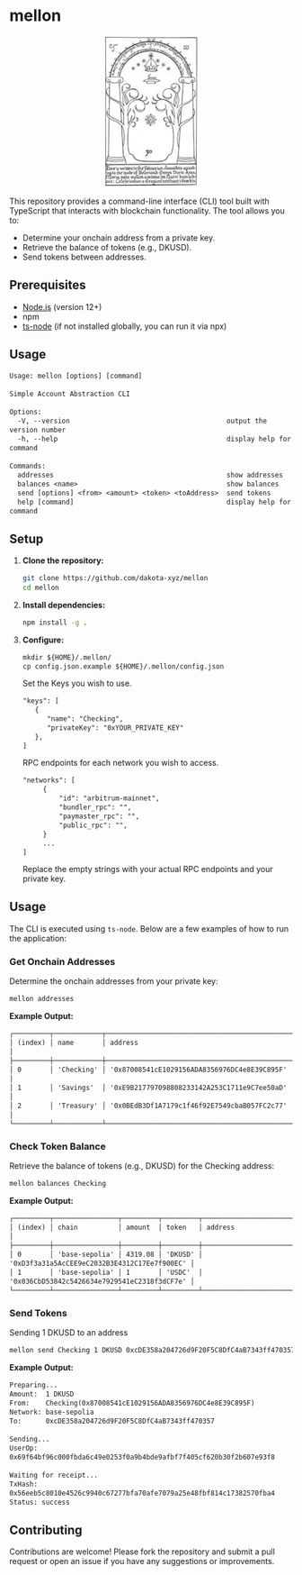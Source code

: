 # mellon

<p align="center">
   <img src="./.github/images/doors_of_durin.webp" width="33%"/>
</p>

This repository provides a command-line interface (CLI) tool built with TypeScript that interacts with blockchain functionality. The tool allows you to:

- Determine your onchain address from a private key.
- Retrieve the balance of tokens (e.g., DKUSD).
- Send tokens between addresses.

## Prerequisites

- [Node.js](https://nodejs.org/) (version 12+)
- npm
- [ts-node](https://www.npmjs.com/package/ts-node) (if not installed globally, you can run it via npx)

## Usage

```
Usage: mellon [options] [command]

Simple Account Abstraction CLI

Options:
  -V, --version                                       output the version number
  -h, --help                                          display help for command

Commands:
  addresses                                           show addresses
  balances <name>                                     show balances
  send [options] <from> <amount> <token> <toAddress>  send tokens
  help [command]                                      display help for command
```

## Setup

1. **Clone the repository:**

   ```bash
   git clone https://github.com/dakota-xyz/mellon
   cd mellon
   ```

2. **Install dependencies:**

   ```bash
   npm install -g .
   ```

3. **Configure:**

   ```
   mkdir ${HOME}/.mellon/
   cp config.json.example ${HOME}/.mellon/config.json
   ```

   Set the Keys you wish to use.

   ```
   "keys": [
      {
         "name": "Checking",
         "privateKey": "0xYOUR_PRIVATE_KEY"
      },
   ]
   ```

   RPC endpoints for each network you wish to access.

   ```
   "networks": [
        {
            "id": "arbitrum-mainnet",
            "bundler_rpc": "",
            "paymaster_rpc": "",
            "public_rpc": "",
        }
        ...
   ]
   ```

   Replace the empty strings with your actual RPC endpoints and your private key.

## Usage

The CLI is executed using `ts-node`. Below are a few examples of how to run the application:

### Get Onchain Addresses

Determine the onchain addresses from your private key:

```bash
mellon addresses
```

**Example Output:**

```plaintext
┌─────────┬────────────┬──────────────────────────────────────────────┐
│ (index) │ name       │ address                                      │
├─────────┼────────────┼──────────────────────────────────────────────┤
│ 0       │ 'Checking' │ '0x87008541cE1029156ADA8356976DC4e8E39C895F' │
│ 1       │ 'Savings'  │ '0xE9B217797098808233142A253C1711e9C7ee50aD' │
│ 2       │ 'Treasury' │ '0x0BEdB3Df1A7179c1f46f92E7549cbaB057FC2c77' │
└─────────┴────────────┴──────────────────────────────────────────────┘
```

### Check Token Balance

Retrieve the balance of tokens (e.g., DKUSD) for the Checking address:

```bash
mellon balances Checking
```

**Example Output:**

```plaintext
┌─────────┬────────────────┬─────────┬─────────┬──────────────────────────────────────────────┐
│ (index) │ chain          │ amount  │ token   │ address                                      │
├─────────┼────────────────┼─────────┼─────────┼──────────────────────────────────────────────┤
│ 0       │ 'base-sepolia' │ 4319.08 │ 'DKUSD' │ '0xD3f3a31a5AcCEE9eC2032B3E4312C17Ee7f900EC' │
│ 1       │ 'base-sepolia' │ 1       │ 'USDC'  │ '0x036CbD53842c5426634e7929541eC2318f3dCF7e' │
└─────────┴────────────────┴─────────┴─────────┴──────────────────────────────────────────────┘
```

### Send Tokens

Sending 1 DKUSD to an address

```bash
mellon send Checking 1 DKUSD 0xcDE358a204726d9F20F5C8DfC4aB7343ff470357 --network base-sepolia
```

**Example Output:**

```plaintext
Preparing...
Amount:  1 DKUSD
From:    Checking(0x87008541cE1029156ADA8356976DC4e8E39C895F)
Network: base-sepolia
To:      0xcDE358a204726d9F20F5C8DfC4aB7343ff470357

Sending...
UserOp: 0x69f64bf96c000fbda6c49e0253f0a9b4bde9afbf7f405cf620b30f2b607e93f8

Waiting for receipt...
TxHash: 0x56eeb5c8010e4526c9940c67277bfa70afe7079a25e48fbf814c17382570fba4
Status: success
```

## Contributing

Contributions are welcome! Please fork the repository and submit a pull request or open an issue if you have any suggestions or improvements.
